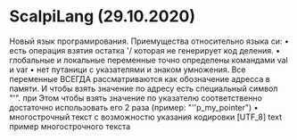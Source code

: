# ScalpiLang (29.10.2020)

Новый язык програмирования.
Приемущества относительно языка си:
  • есть операция взятия остатка '/ которая не генерирует код деления.
  • глобальные и локальные переменные точно определены командами val и var
  • нет путаници с указателями и знаком умножения. Все переменные ВСЕГДА рассматриваются как обозначение адресса в памяти. И чтобы взять значение по адресу 
    есть специальный символ "'". при Этом чтобы взять значение по указателю соответственно достаточно использовать его 2 раза (пример: "''p_my_pointer")
  • многострочный текст c возможностю указания кодировки
    [UTF_8] text
      пример
      многострочного
      текста
